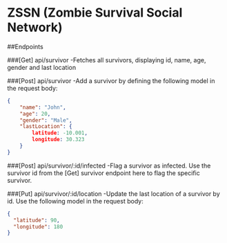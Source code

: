 # ZSSN (Zombie Survival Social Network)

##Endpoints

###[Get] api/survivor 
-Fetches all survivors, displaying id, name, age, gender and last location

###[Post] api/survivor
-Add a survivor by defining the following model in the request body:
```json
{
	"name": "John",
	"age": 20,
	"gender": "Male",
	"lastLocation": {
		latitude: -10.001,
		longitude: 30.323
	}
}
```

###[Post] api/survivor/:id/infected
-Flag a  survivor as infected. Use the survivor id from the [Get] survivor endpoint here to flag the specific survivor.

###[Put] api/survivor/:id/location
-Update the last location of a survivor by id. Use the following model in the request body:
```json
{
  "latitude": 90,
  "longitude": 180
}
```